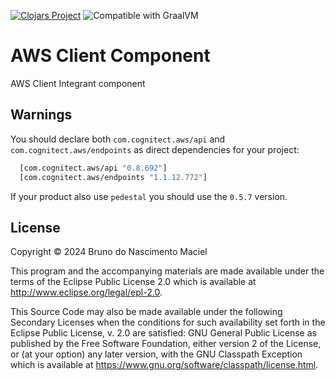 [![Clojars Project](https://img.shields.io/clojars/v/net.clojars.macielti/aws-client-component.svg)](https://clojars.org/net.clojars.macielti/aws-client-component)
![Compatible with GraalVM](https://img.shields.io/badge/compatible_with-GraalVM-green)

# AWS Client Component

AWS Client Integrant component

## Warnings

You should declare both `com.cognitect.aws/api` and `com.cognitect.aws/endpoints` as direct dependencies for your
project:

```clojure 
  [com.cognitect.aws/api "0.8.692"]
  [com.cognitect.aws/endpoints "1.1.12.772"]
```

If your product also use `pedestal` you should use the `0.5.7` version.

## License

Copyright © 2024 Bruno do Nascimento Maciel

This program and the accompanying materials are made available under the
terms of the Eclipse Public License 2.0 which is available at
http://www.eclipse.org/legal/epl-2.0.

This Source Code may also be made available under the following Secondary
Licenses when the conditions for such availability set forth in the Eclipse
Public License, v. 2.0 are satisfied: GNU General Public License as published by
the Free Software Foundation, either version 2 of the License, or (at your
option) any later version, with the GNU Classpath Exception which is available
at https://www.gnu.org/software/classpath/license.html.
